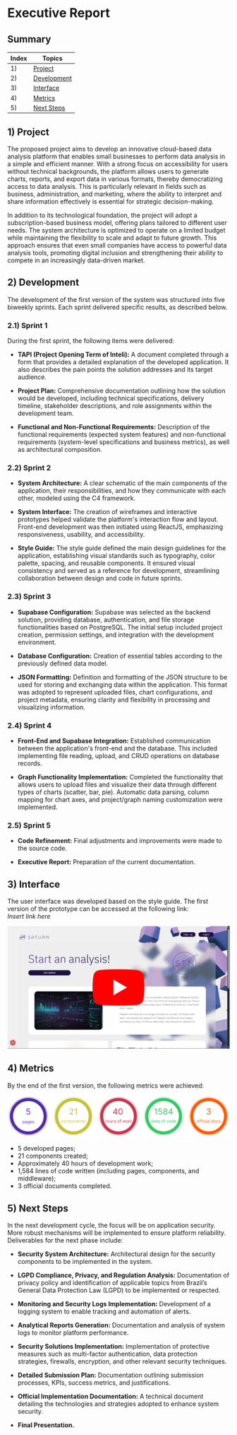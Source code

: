 # Executive Report

## Summary

Index|Topics
---|---
| 1) | [Project](#1-project)
| 2) | [Development](#2-development)
| 3) | [Interface](#3-interface)
| 4) | [Metrics](#4-metrics)
| 5) | [Next Steps](#5-next-steps)

## 1) Project

The proposed project aims to develop an innovative cloud-based data analysis platform that enables small businesses to perform data analysis in a simple and efficient manner. With a strong focus on accessibility for users without technical backgrounds, the platform allows users to generate charts, reports, and export data in various formats, thereby democratizing access to data analysis. This is particularly relevant in fields such as business, administration, and marketing, where the ability to interpret and share information effectively is essential for strategic decision-making.

In addition to its technological foundation, the project will adopt a subscription-based business model, offering plans tailored to different user needs. The system architecture is optimized to operate on a limited budget while maintaining the flexibility to scale and adapt to future growth. This approach ensures that even small companies have access to powerful data analysis tools, promoting digital inclusion and strengthening their ability to compete in an increasingly data-driven market.

## 2) Development

The development of the first version of the system was structured into five biweekly sprints. Each sprint delivered specific results, as described below.

### 2.1) Sprint 1

During the first sprint, the following items were delivered:

- **TAPI (Project Opening Term of Inteli):** A document completed through a form that provides a detailed explanation of the developed application. It also describes the pain points the solution addresses and its target audience.

- **Project Plan:** Comprehensive documentation outlining how the solution would be developed, including technical specifications, delivery timeline, stakeholder descriptions, and role assignments within the development team.

- **Functional and Non-Functional Requirements:** Description of the functional requirements (expected system features) and non-functional requirements (system-level specifications and business metrics), as well as architectural composition.

### 2.2) Sprint 2

- **System Architecture:** A clear schematic of the main components of the application, their responsibilities, and how they communicate with each other, modeled using the C4 framework.

- **System Interface:** The creation of wireframes and interactive prototypes helped validate the platform's interaction flow and layout. Front-end development was then initiated using ReactJS, emphasizing responsiveness, usability, and accessibility.

- **Style Guide:** The style guide defined the main design guidelines for the application, establishing visual standards such as typography, color palette, spacing, and reusable components. It ensured visual consistency and served as a reference for development, streamlining collaboration between design and code in future sprints.

### 2.3) Sprint 3

- **Supabase Configuration:** Supabase was selected as the backend solution, providing database, authentication, and file storage functionalities based on PostgreSQL. The initial setup included project creation, permission settings, and integration with the development environment.

- **Database Configuration:** Creation of essential tables according to the previously defined data model.

- **JSON Formatting:** Definition and formatting of the JSON structure to be used for storing and exchanging data within the application. This format was adopted to represent uploaded files, chart configurations, and project metadata, ensuring clarity and flexibility in processing and visualizing information.

### 2.4) Sprint 4

- **Front-End and Supabase Integration:** Established communication between the application's front-end and the database. This included implementing file reading, upload, and CRUD operations on database records.

- **Graph Functionality Implementation:** Completed the functionality that allows users to upload files and visualize their data through different types of charts (scatter, bar, pie). Automatic data parsing, column mapping for chart axes, and project/graph naming customization were implemented.

### 2.5) Sprint 5

- **Code Refinement:** Final adjustments and improvements were made to the source code.

- **Executive Report:** Preparation of the current documentation.

## 3) Interface

The user interface was developed based on the style guide. The first version of the prototype can be accessed at the following link:  
*Insert link here*

<img src="./assets/video.png">

## 4) Metrics

By the end of the first version, the following metrics were achieved:

<img src="./assets/metrics.png">

- 5 developed pages;
- 21 components created;
- Approximately 40 hours of development work;
- 1,584 lines of code written (including pages, components, and middleware);
- 3 official documents completed.

## 5) Next Steps

In the next development cycle, the focus will be on application security. More robust mechanisms will be implemented to ensure platform reliability. Deliverables for the next phase include:

- **Security System Architecture:** Architectural design for the security components to be implemented in the system.

- **LGPD Compliance, Privacy, and Regulation Analysis:** Documentation of privacy policy and identification of applicable topics from Brazil’s General Data Protection Law (LGPD) to be implemented or respected.

- **Monitoring and Security Logs Implementation:** Development of a logging system to enable tracking and automation of alerts.

- **Analytical Reports Generation:** Documentation and analysis of system logs to monitor platform performance.

- **Security Solutions Implementation:** Implementation of protective measures such as multi-factor authentication, data protection strategies, firewalls, encryption, and other relevant security techniques.

- **Detailed Submission Plan:** Documentation outlining submission processes, KPIs, success metrics, and justifications.

- **Official Implementation Documentation:** A technical document detailing the technologies and strategies adopted to enhance system security.

- **Final Presentation.**
